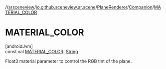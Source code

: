 //[arsceneview](../../../../index.md)/[io.github.sceneview.ar.scene](../../index.md)/[PlaneRenderer](../index.md)/[Companion](index.md)/[MATERIAL_COLOR](-m-a-t-e-r-i-a-l_-c-o-l-o-r.md)

# MATERIAL_COLOR

[androidJvm]\
const val [MATERIAL_COLOR](-m-a-t-e-r-i-a-l_-c-o-l-o-r.md): [String](https://kotlinlang.org/api/latest/jvm/stdlib/kotlin/-string/index.html)

Float3 material parameter to control the RGB tint of the plane.

